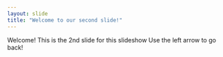 ```yaml
---
layout: slide
title: "Welcome to our second slide!"
---
```

Welcome! This is the 2nd slide for this slideshow
Use the left arrow to go back!
